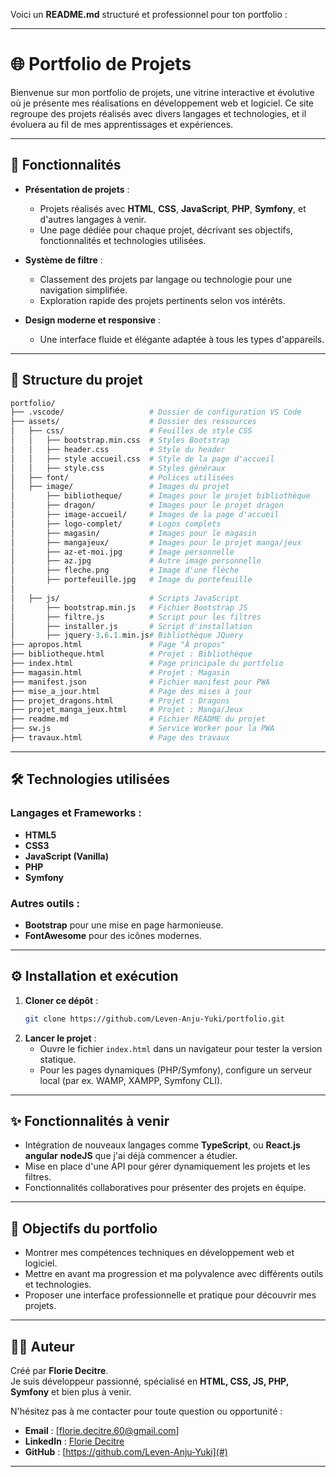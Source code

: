Voici un **README.md** structuré et professionnel pour ton portfolio :  

---

# 🌐 Portfolio de Projets  

Bienvenue sur mon portfolio de projets, une vitrine interactive et évolutive où je présente mes réalisations en développement web et logiciel. Ce site regroupe des projets réalisés avec divers langages et technologies, et il évoluera au fil de mes apprentissages et expériences.  

---

## 🚀 Fonctionnalités  

- **Présentation de projets** :  
  - Projets réalisés avec **HTML**, **CSS**, **JavaScript**, **PHP**, **Symfony**, et d'autres langages à venir.  
  - Une page dédiée pour chaque projet, décrivant ses objectifs, fonctionnalités et technologies utilisées.  

- **Système de filtre** :  
  - Classement des projets par langage ou technologie pour une navigation simplifiée.  
  - Exploration rapide des projets pertinents selon vos intérêts.  

- **Design moderne et responsive** :  
  - Une interface fluide et élégante adaptée à tous les types d'appareils.  

---

## 📂 Structure du projet  

```graphql
portfolio/  
├── .vscode/                   # Dossier de configuration VS Code  
├── assets/                    # Dossier des ressources  
│   ├── css/                   # Feuilles de style CSS  
│   │   ├── bootstrap.min.css  # Styles Bootstrap  
│   │   ├── header.css         # Style du header  
│   │   ├── style accueil.css  # Style de la page d'accueil  
│   │   ├── style.css          # Styles généraux  
│   ├── font/                  # Polices utilisées  
│   ├── image/                 # Images du projet  
│       ├── bibliotheque/      # Images pour le projet bibliothèque  
│       ├── dragon/            # Images pour le projet dragon  
│       ├── image-accueil/     # Images de la page d'accueil  
│       ├── logo-complet/      # Logos complets  
│       ├── magasin/           # Images pour le magasin  
│       ├── mangajeux/         # Images pour le projet manga/jeux  
│       ├── az-et-moi.jpg      # Image personnelle  
│       ├── az.jpg             # Autre image personnelle  
│       ├── fleche.png         # Image d'une flèche  
│       ├── portefeuille.jpg   # Image du portefeuille  
│  
│   ├── js/                    # Scripts JavaScript  
│       ├── bootstrap.min.js   # Fichier Bootstrap JS  
│       ├── filtre.js          # Script pour les filtres  
│       ├── installer.js       # Script d'installation  
│       ├── jquery-3.6.1.min.js# Bibliothèque JQuery  
├── apropos.html               # Page "À propos"  
├── bibliotheque.html          # Projet : Bibliothèque  
├── index.html                 # Page principale du portfolio  
├── magasin.html               # Projet : Magasin  
├── manifest.json              # Fichier manifest pour PWA  
├── mise_a_jour.html           # Page des mises à jour  
├── projet_dragons.html        # Projet : Dragons  
├── projet_manga_jeux.html     # Projet : Manga/Jeux  
├── readme.md                  # Fichier README du projet  
├── sw.js                      # Service Worker pour la PWA  
├── travaux.html               # Page des travaux  

```

---

## 🛠️ Technologies utilisées  

### Langages et Frameworks :  
- **HTML5**  
- **CSS3**  
- **JavaScript (Vanilla)**  
- **PHP**  
- **Symfony**  

### Autres outils :  
- **Bootstrap** pour une mise en page harmonieuse.  
- **FontAwesome** pour des icônes modernes.  

---

## ⚙️ Installation et exécution  

1. **Cloner ce dépôt** :  
   ```bash
   git clone https://github.com/Leven-Anju-Yuki/portfolio.git
   ```  
2. **Lancer le projet** :  
   - Ouvre le fichier `index.html` dans un navigateur pour tester la version statique.  
   - Pour les pages dynamiques (PHP/Symfony), configure un serveur local (par ex. WAMP, XAMPP, Symfony CLI).  

---

## ✨ Fonctionnalités à venir  

- Intégration de nouveaux langages comme  **TypeScript**, ou **React.js** **angular** **nodeJS** que j'ai déjà commencer a étudier.  
- Mise en place d'une API pour gérer dynamiquement les projets et les filtres.  
- Fonctionnalités collaboratives pour présenter des projets en équipe.  

---

## 📌 Objectifs du portfolio  

- Montrer mes compétences techniques en développement web et logiciel.  
- Mettre en avant ma progression et ma polyvalence avec différents outils et technologies.  
- Proposer une interface professionnelle et pratique pour découvrir mes projets.  

---

## 👨‍💻 Auteur  

Créé par **Florie Decitre**.  
Je suis développeur passionné, spécialisé en **HTML, CSS, JS, PHP, Symfony** et bien plus à venir.  

N'hésitez pas à me contacter pour toute question ou opportunité :  
- **Email** : [florie.decitre.60@gmail.com]  
- **LinkedIn** : [Florie Decitre](#)  
- **GitHub** : [https://github.com/Leven-Anju-Yuki](#)  

---
